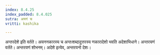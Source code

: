```yaml
---
index: 8.4.25
index_padded: 8.4.025
sutra: अयनं च
vritti: kashika

---
```

अन्तरदेशे इति वर्तते। अयननकारस्य च अन्तःशब्दादुत्तरस्य णकारादेशो भवति अदेशाभिधाने। अन्तरयणं वर्तते। अन्तरयणं शोभनम्। अदेशे इत्येव, अन्तरयनो देशः।